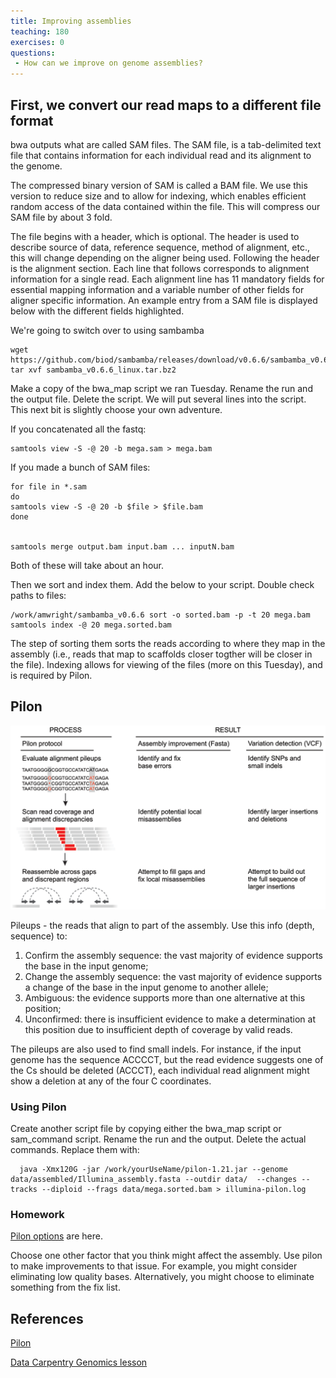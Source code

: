 ```yaml
---
title: Improving assemblies
teaching: 180
exercises: 0
questions:
 - How can we improve on genome assemblies?
---
```


## First, we convert our read maps to a different file format

bwa outputs what are called SAM files. The SAM file, is a tab-delimited text file that contains information for each individual read and its alignment to the genome.

The compressed binary version of SAM is called a BAM file. We use this version to reduce size and to allow for indexing, which enables efficient random access of the data contained within the file. This will compress our SAM file by about 3 fold.

The file begins with a header, which is optional. The header is used to describe source of data, reference sequence, method of alignment, etc., this will change depending on the aligner being used. Following the header is the alignment section. Each line that follows corresponds to alignment information for a single read. Each alignment line has 11 mandatory fields for essential mapping information and a variable number of other fields for aligner specific information. An example entry from a SAM file is displayed below with the different fields highlighted.

We're going to switch over to using sambamba 

```unix
wget https://github.com/biod/sambamba/releases/download/v0.6.6/sambamba_v0.6.6_linux.tar.bz2
tar xvf sambamba_v0.6.6_linux.tar.bz2
```

Make a copy of the bwa_map script we ran Tuesday. Rename the run and the output file. Delete the script. We  will put several lines into the script. This next bit is slightly choose your own adventure.

If you concatenated all the fastq: 

```
samtools view -S -@ 20 -b mega.sam > mega.bam
```

If you made a bunch of SAM files: 
```
for file in *.sam
do
samtools view -S -@ 20 -b $file > $file.bam 
done


samtools merge output.bam input.bam ... inputN.bam 
```

Both of these will take about an hour.

Then we sort and index them. Add the below to your script. Double check paths to files:

```
/work/amwright/sambamba_v0.6.6 sort -o sorted.bam -p -t 20 mega.bam
samtools index -@ 20 mega.sorted.bam
```

The step of sorting them sorts the reads according to where they map in the assembly (i.e., reads that map to scaffolds closer togther will be closer in the file). Indexing allows for viewing of the files (more on this Tuesday), and is required by Pilon.

## Pilon

![From Walker et al 2014](../fig/journal.pone.0112963.g001.png)

Pileups - the reads that align to part of the assembly. Use this info (depth, sequence) to:


1. Confirm the assembly sequence: the vast majority of evidence supports the base in the input genome;
2. Change the assembly sequence: the vast majority of evidence supports a change of the base in the input genome to another allele;
3. Ambiguous: the evidence supports more than one alternative at this position;
4. Unconfirmed: there is insufficient evidence to make a determination at this position due to insufficient depth of coverage by valid reads.

The pileups are also used to find small indels. For instance, if the input genome has the sequence ACCCCT, but the read evidence suggests one of the Cs should be deleted (ACCCT), each individual read alignment might show a deletion at any of the four C coordinates.

### Using Pilon

Create another script file by copying either the bwa\_map script or sam\_command script. Rename the run and the output. Delete the actual commands. Replace them with:

```
  java -Xmx120G -jar /work/yourUseName/pilon-1.21.jar --genome data/assembled/Illumina_assembly.fasta --outdir data/  --changes --tracks --diploid --frags data/mega.sorted.bam > illumina-pilon.log
```

### Homework 

[Pilon options](https://github.com/broadinstitute/pilon/wiki/Requirements-&-Usage) are here.

Choose one other factor that you think might affect the assembly. Use pilon to make improvements to that issue. For example, you might consider eliminating low quality bases. Alternatively, you might choose to eliminate something from the fix list.

## References

[Pilon](http://journals.plos.org/plosone/article?id=10.1371/journal.pone.0112963#s5) 

[Data Carpentry Genomics lesson](http://www.datacarpentry.org/wrangling-genomics/02-variant_calling/)


